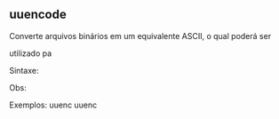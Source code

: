 ## uuencode

Converte arquivos binários em um equivalente ASCII, o qual poderá ser

utilizado pa

Sintaxe:

Obs:

Exemplos:
uuenc
uuenc



